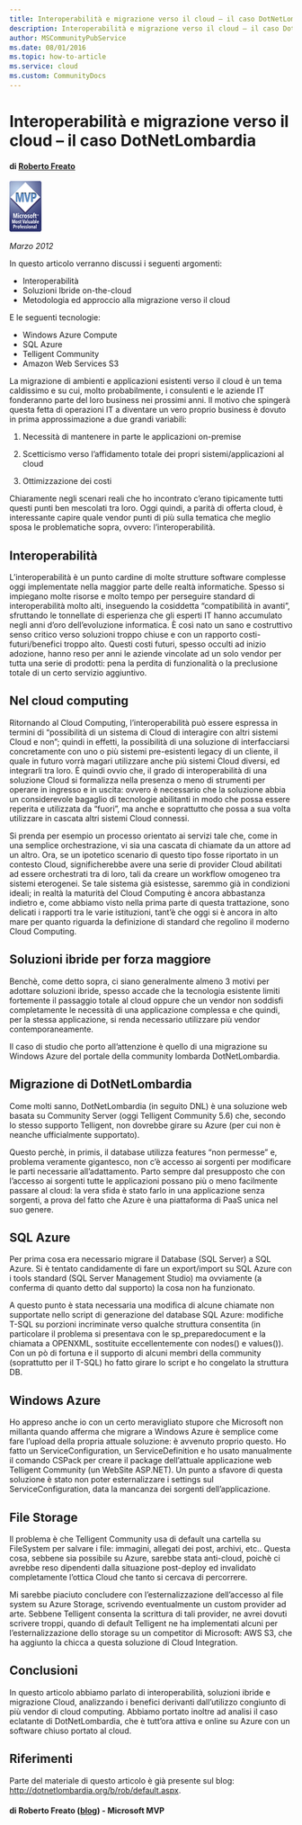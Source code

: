 ```yaml
---
title: Interoperabilità e migrazione verso il cloud – il caso DotNetLombardia
description: Interoperabilità e migrazione verso il cloud – il caso DotNetLombardia
author: MSCommunityPubService
ms.date: 08/01/2016
ms.topic: how-to-article
ms.service: cloud
ms.custom: CommunityDocs
---
```


# Interoperabilità e migrazione verso il cloud – il caso DotNetLombardia

#### di [Roberto Freato](https://mvp.support.microsoft.com/profile=9F9B3C0A-2016-4034-ACD6-9CEDEE74FAF3) 

![](./img/interop-e-migrazione-verso-il-cloud/image1.png)

*Marzo 2012*

In questo articolo verranno discussi i seguenti argomenti:

- Interoperabilità
- Soluzioni Ibride on-the-cloud
- Metodologia ed approccio alla migrazione verso il cloud

E le seguenti tecnologie:

- Windows Azure Compute
- SQL Azure
- Telligent Community
- Amazon Web Services S3

La migrazione di ambienti e applicazioni esistenti verso il cloud è un
tema caldissimo e su cui, molto probabilmente, i consulenti e le aziende
IT fonderanno parte del loro business nei prossimi anni. Il motivo che
spingerà questa fetta di operazioni IT a diventare un vero proprio
business è dovuto in prima approssimazione a due grandi variabili:

1.  Necessità di mantenere in parte le applicazioni on-premise

2.  Scetticismo verso l’affidamento totale dei propri
    sistemi/applicazioni al cloud

3.  Ottimizzazione dei costi


Chiaramente negli scenari reali che ho incontrato c’erano tipicamente
tutti questi punti ben mescolati tra loro. Oggi quindi, a parità di
offerta cloud, è interessante capire quale vendor punti di più sulla
tematica che meglio sposa le problematiche sopra, ovvero:
l’interoperabilità.

Interoperabilità
----------------

L’interoperabilità è un punto cardine di molte strutture software
complesse oggi implementate nella maggior parte delle realtà
informatiche. Spesso si impiegano molte risorse e molto tempo per
perseguire standard di interoperabilità molto alti, inseguendo la
cosiddetta “compatibilità in avanti”, sfruttando le tonnellate di
esperienza che gli esperti IT hanno accumulato negli anni d’oro
dell’evoluzione informatica. È così nato un sano e costruttivo senso
critico verso soluzioni troppo chiuse e con un rapporto
costi-futuri/benefici troppo alto. Questi costi futuri, spesso occulti
ad inizio adozione, hanno reso per anni le aziende vincolate ad un solo
vendor per tutta una serie di prodotti: pena la perdita di funzionalità
o la preclusione totale di un certo servizio aggiuntivo.

Nel cloud computing
-------------------

Ritornando al Cloud Computing, l’interoperabilità può essere espressa in
termini di “possibilità di un sistema di Cloud di interagire con altri
sistemi Cloud e non”; quindi in effetti, la possibilità di una soluzione
di interfacciarsi concretamente con uno o più sistemi pre-esistenti
legacy di un cliente, il quale in futuro vorrà magari utilizzare anche
più sistemi Cloud diversi, ed integrarli tra loro. È quindi ovvio che,
il grado di interoperabilità di una soluzione Cloud si formalizza nella
presenza o meno di strumenti per operare in ingresso e in uscita: ovvero
è necessario che la soluzione abbia un considerevole bagaglio di
tecnologie abilitanti in modo che possa essere reperita e utilizzata da
“fuori”, ma anche e soprattutto che possa a sua volta utilizzare in
cascata altri sistemi Cloud connessi.

Si prenda per esempio un processo orientato ai servizi tale che, come in
una semplice orchestrazione, vi sia una cascata di chiamate da un attore
ad un altro. Ora, se un ipotetico scenario di questo tipo fosse
riportato in un contesto Cloud, significherebbe avere una serie di
provider Cloud abilitati ad essere orchestrati tra di loro, tali da
creare un workflow omogeneo tra sistemi eterogenei. Se tale sistema già
esistesse, saremmo già in condizioni ideali; in realtà la maturità del
Cloud Computing è ancora abbastanza indietro e, come abbiamo visto nella
prima parte di questa trattazione, sono delicati i rapporti tra le varie
istituzioni, tant’è che oggi si è ancora in alto mare per quanto
riguarda la definizione di standard che regolino il moderno Cloud
Computing.

Soluzioni ibride per forza maggiore
-----------------------------------

Benchè, come detto sopra, ci siano generalmente almeno 3 motivi per
adottare soluzioni ibride, spesso accade che la tecnologia esistente
limiti fortemente il passaggio totale al cloud oppure che un vendor non
soddisfi completamente le necessità di una applicazione complessa e che
quindi, per la stessa applicazione, si renda necessario utilizzare più
vendor contemporaneamente.

Il caso di studio che porto all’attenzione è quello di una migrazione su
Windows Azure del portale della community lombarda DotNetLombardia.

Migrazione di DotNetLombardia
-----------------------------

Come molti sanno, DotNetLombardia (in seguito DNL) è una soluzione web
basata su Community Server (oggi Telligent Community 5.6) che, secondo
lo stesso supporto Telligent, non dovrebbe girare su Azure (per cui non
è neanche ufficialmente supportato).

Questo perchè, in primis, il database utilizza features “non permesse”
e, problema veramente gigantesco, non c’è accesso ai sorgenti per
modificare le parti necessarie all’adattamento. Parto sempre dal
presupposto che con l’accesso ai sorgenti tutte le applicazioni possano
più o meno facilmente passare al cloud: la vera sfida è stato farlo in
una applicazione senza sorgenti, a prova del fatto che Azure è una
piattaforma di PaaS unica nel suo genere.

SQL Azure
---------

Per prima cosa era necessario migrare il Database (SQL Server) a SQL
Azure. Si è tentato candidamente di fare un export/import su SQL Azure
con i tools standard (SQL Server Management Studio) ma ovviamente (a
conferma di quanto detto dal supporto) la cosa non ha funzionato.

A questo punto è stata necessaria una modifica di alcune chiamate non
supportate nello script di generazione del database SQL Azure: modifiche
T-SQL su porzioni incriminate verso qualche struttura consentita (in
particolare il problema si presentava con le sp\_preparedocument e la
chiamata a OPENXML, sostituite eccellentemente con nodes() e values()).
Con un pò di fortuna e il supporto di alcuni membri della community
(soprattutto per il T-SQL) ho fatto girare lo script e ho congelato la
struttura DB.

Windows Azure
-------------

Ho appreso anche io con un certo meravigliato stupore che Microsoft non
millanta quando afferma che migrare a Windows Azure è semplice come fare
l’upload della propria attuale soluzione: è avvenuto proprio questo. Ho
fatto un ServiceConfiguration, un ServiceDefinition e ho usato
manualmente il comando CSPack per creare il package dell’attuale
applicazione web Telligent Community (un WebSite ASP.NET). Un punto a
sfavore di questa soluzione è stato non poter esternalizzare i settings
sul ServiceConfiguration, data la mancanza dei sorgenti
dell’applicazione.

File Storage
------------

Il problema è che Telligent Community usa di default una cartella su
FileSystem per salvare i file: immagini, allegati dei post, archivi,
etc.. Questa cosa, sebbene sia possibile su Azure, sarebbe stata
anti-cloud, poichè ci avrebbe reso dipendenti dalla situazione
post-deploy ed invalidato completamente l’ottica Cloud che tanto si
cercava di percorrere.

Mi sarebbe piaciuto concludere con l’esternalizzazione dell’accesso al
file system su Azure Storage, scrivendo eventualmente un custom provider
ad arte. Sebbene Telligent consenta la scrittura di tali provider, ne
avrei dovuti scrivere troppi, quando di default Telligent ne ha
implementati alcuni per l’esternalizzazione dello storage su un
competitor di Microsoft: AWS S3, che ha aggiunto la chicca a questa
soluzione di Cloud Integration.

Conclusioni
-----------

In questo articolo abbiamo parlato di interoperabilità, soluzioni ibride
e migrazione Cloud, analizzando i benefici derivanti dall’utilizzo
congiunto di più vendor di cloud computing. Abbiamo portato inoltre ad
analisi il caso eclatante di DotNetLombardia, che è tutt’ora attiva e
online su Azure con un software chiuso portato al cloud.

Riferimenti
-----------

Parte del materiale di questo articolo è già presente sul blog:
<http://dotnetlombardia.org/b/rob/default.aspx>.

#### di Roberto Freato ([blog](http://dotnetlombardia.org/blogs/rob/default.aspx)) - Microsoft MVP

